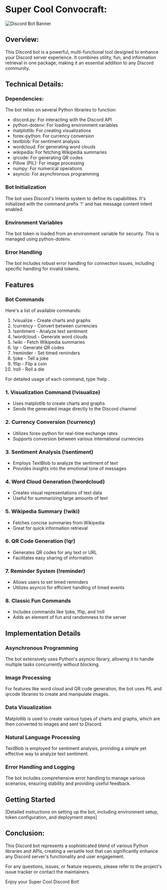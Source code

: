 # Super Cool Convocraft:
![Discord Bot Banner](https://media.giphy.com/media/v1.Y2lkPTc5MGI3NjExNzM3YTM5MzUyMzM0ZmQ1OTg4OWNjYjI5YzM1OTZiNjBjOTRhOTM0ZiZlcD12MV9pbnRlcm5hbF9naWZzX2dpZklkJmN0PWc/3oKIPc9VZj4ylzjcys/giphy.gif)

## Overview:

This Discord bot is a powerful, multi-functional tool designed to enhance your Discord server experience. It combines utility, fun, and information retrieval in one package, making it an essential addition to any Discord community.
 
## Technical Details:

### Dependencies:

The bot relies on several Python libraries to function:
- discord.py: For interacting with the Discord API
- python-dotenv: For loading environment variables
- matplotlib: For creating visualizations
- forex-python: For currency conversion
- textblob: For sentiment analysis
- wordcloud: For generating word clouds
- wikipedia: For fetching Wikipedia summaries
- qrcode: For generating QR codes
- Pillow (PIL): For image processing
- numpy: For numerical operations
- asyncio: For asynchronous programming



### Bot Initialization
The bot uses Discord's Intents system to define its capabilities. It's initialized with the command prefix '!' and has message content intent enabled.

### Environment Variables
The bot token is loaded from an environment variable for security. This is managed using python-dotenv.

### Error Handling
The bot includes robust error handling for connection issues, including specific handling for invalid tokens.

## Features
### Bot Commands

Here's a list of available commands:

1. !visualize - Create charts and graphs
2. !currency - Convert between currencies
3. !sentiment - Analyze text sentiment
4. !wordcloud - Generate word clouds
5. !wiki - Fetch Wikipedia summaries
6. !qr - Generate QR codes
7. !reminder - Set timed reminders
8. !joke - Tell a joke
9. !flip - Flip a coin
10. !roll - Roll a die

For detailed usage of each command, type !help .

### 1. Visualization Command (!visualize)
- Uses matplotlib to create charts and graphs
- Sends the generated image directly to the Discord channel

### 2. Currency Conversion (!currency)
- Utilizes forex-python for real-time exchange rates
- Supports conversion between various international currencies

### 3. Sentiment Analysis (!sentiment)
- Employs TextBlob to analyze the sentiment of text
- Provides insights into the emotional tone of messages
 

### 4. Word Cloud Generation (!wordcloud)
- Creates visual representations of text data
- Useful for summarizing large amounts of text


### 5. Wikipedia Summary (!wiki)
- Fetches concise summaries from Wikipedia
- Great for quick information retrieval

### 6. QR Code Generation (!qr)
- Generates QR codes for any text or URL
- Facilitates easy sharing of information
 
### 7. Reminder System (!reminder)
- Allows users to set timed reminders
- Utilizes asyncio for efficient handling of timed events

### 8. Classic Fun Commands
- Includes commands like !joke, !flip, and !roll
- Adds an element of fun and randomness to the server


## Implementation Details

### Asynchronous Programming
The bot extensively uses Python's asyncio library, allowing it to handle multiple tasks concurrently without blocking.


### Image Processing
For features like word cloud and QR code generation, the bot uses PIL and qrcode libraries to create and manipulate images.

### Data Visualization
Matplotlib is used to create various types of charts and graphs, which are then converted to images and sent to Discord.


### Natural Language Processing
TextBlob is employed for sentiment analysis, providing a simple yet effective way to analyze text sentiment.

### Error Handling and Logging
The bot includes comprehensive error handling to manage various scenarios, ensuring stability and providing useful feedback.

## Getting Started
[Detailed instructions on setting up the bot, including environment setup, token configuration, and deployment steps]

## Conclusion:

This Discord bot represents a sophisticated blend of various Python libraries and APIs, creating a versatile tool that can significantly enhance any Discord server's functionality and user engagement.

For any questions, issues, or feature requests, please refer to the project's issue tracker or contact the maintainers.

Enjoy your Super Cool Discord Bot!
